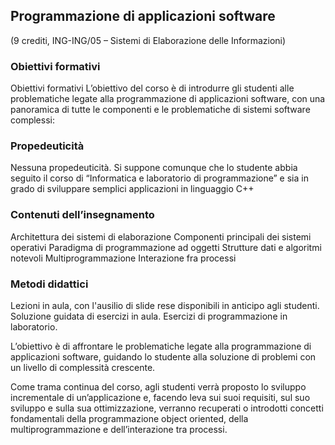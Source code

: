 ## Programmazione di applicazioni software 
(9 crediti, ING-ING/05 – Sistemi di Elaborazione delle Informazioni)

### Obiettivi formativi
Obiettivi formativi
L’obiettivo del corso è di introdurre gli studenti alle problematiche legate alla programmazione di applicazioni software, con una panoramica di tutte le componenti e le problematiche di sistemi software complessi:

### Propedeuticità
Nessuna propedeuticità. 
Si suppone comunque che lo studente abbia seguito il corso di “Informatica e laboratorio di programmazione” e sia in grado di sviluppare semplici applicazioni in linguaggio C++

### Contenuti dell’insegnamento
Architettura dei sistemi di elaborazione
Componenti principali dei sistemi operativi
Paradigma di programmazione ad oggetti
Strutture dati e algoritmi notevoli
Multiprogrammazione
Interazione fra processi

### Metodi didattici
Lezioni in aula, con l'ausilio di slide rese disponibili in anticipo agli studenti. Soluzione guidata di esercizi in aula. Esercizi di programmazione in laboratorio.

L’obiettivo è di affrontare le problematiche legate alla programmazione di applicazioni software, guidando lo studente alla soluzione di problemi con un livello di complessità crescente.

Come trama continua del corso, agli studenti verrà proposto lo sviluppo incrementale di un’applicazione e, facendo leva sui suoi requisiti, sul suo sviluppo e sulla sua ottimizzazione, verranno recuperati o introdotti concetti fondamentali della programmazione object oriented, della multiprogrammazione e dell’interazione tra processi.
